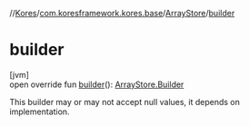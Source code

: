 //[Kores](../../../index.md)/[com.koresframework.kores.base](../index.md)/[ArrayStore](index.md)/[builder](builder.md)

# builder

[jvm]\
open override fun [builder](builder.md)(): [ArrayStore.Builder](-builder/index.md)

This builder may or may not accept null values, it depends on implementation.
